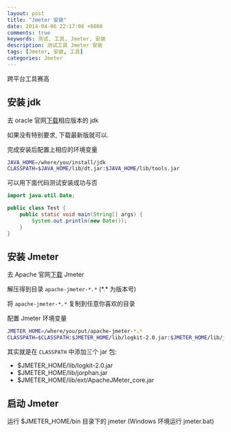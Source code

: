 ```yaml
---
layout: post
title: "Jmeter 安装"
date: 2014-04-06 22:17:08 +0800
comments: true
keywords: 测试, 工具, Jmeter, 安装
description: 测试工具 Jmeter 安装
tags: [Jmeter, 安装, 工具]
categories: Jmeter
---
```


跨平台工具赛高
<!--more-->

## 安装 jdk
去 oracle 官网[下载](http://www.oracle.com/technetwork/java/javase/downloads/index.html)相应版本的 jdk

如果没有特别要求, 下载最新版就可以.

完成安装后配置上相应的环境变量
```bash
JAVA_HOME=/where/you/install/jdk
CLASSPATH=$JAVA_HOME/lib/dt.jar:$JAVA_HOME/lib/tools.jar
```

可以用下面代码测试安装成功与否
```java Test.java
import java.util.Date;

public class Test {
	public static void main(String[] args) {
		System.out.println(new Date());
	}
}
```

## 安装 Jmeter
去 Apache 官网[下载](http://jmeter.apache.org/download_jmeter.cgi) Jmeter

解压得到目录 `apache-jmeter-*.*` (\*.\* 为版本号)

将 `apache-jmeter-*.*` 复制到任意你喜欢的目录

配置 Jmeter 环境变量
```bash
JMETER_HOME=/where/you/put/apache-jmeter-*.*
CLASSPATH=$CLASSPATH:$JMETER_HOME/lib/logkit-2.0.jar:$JMETER_HOME/lib/jorphan.jar:$JMETER_HOME/lib/ext/ApacheJMeter_core.jar
```
其实就是在 `CLASSPATH` 中添加三个 jar 包:

* $JMETER\_HOME/lib/logkit-2.0.jar
* $JMETER\_HOME/lib/jorphan.jar
* $JMETER\_HOME/lib/ext/ApacheJMeter\_core.jar

## 启动 Jmeter
运行 $JMETER\_HOME/bin 目录下的 jmeter (Windows 环境运行 jmeter.bat)
